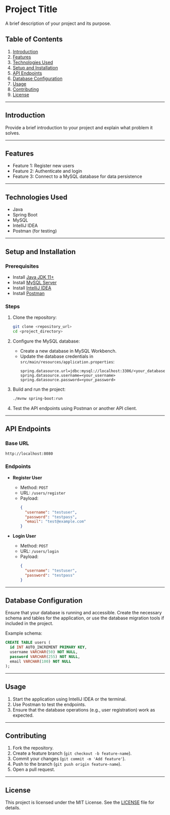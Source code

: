 # Project Title

A brief description of your project and its purpose.

## Table of Contents

1. [Introduction](#introduction)
2. [Features](#features)
3. [Technologies Used](#technologies-used)
4. [Setup and Installation](#setup-and-installation)
5. [API Endpoints](#api-endpoints)
6. [Database Configuration](#database-configuration)
7. [Usage](#usage)
8. [Contributing](#contributing)
9. [License](#license)

---

## Introduction

Provide a brief introduction to your project and explain what problem it solves.

---

## Features

- Feature 1: Register new users
- Feature 2: Authenticate and login
- Feature 3: Connect to a MySQL database for data persistence

---

## Technologies Used

- Java
- Spring Boot
- MySQL
- IntelliJ IDEA
- Postman (for testing)

---

## Setup and Installation

### Prerequisites

- Install [Java JDK 11+](https://www.oracle.com/java/technologies/javase-downloads.html)
- Install [MySQL Server](https://dev.mysql.com/downloads/)
- Install [IntelliJ IDEA](https://www.jetbrains.com/idea/download/)
- Install [Postman](https://www.postman.com/downloads/)

### Steps

1. Clone the repository:
   ```bash
   git clone <repository_url>
   cd <project_directory>
   ```

2. Configure the MySQL database:
    - Create a new database in MySQL Workbench.
    - Update the database credentials in `src/main/resources/application.properties`:
      ```properties
      spring.datasource.url=jdbc:mysql://localhost:3306/<your_database_name>
      spring.datasource.username=<your_username>
      spring.datasource.password=<your_password>
      ```

3. Build and run the project:
   ```bash
   ./mvnw spring-boot:run
   ```

4. Test the API endpoints using Postman or another API client.

---

## API Endpoints

### Base URL

`http://localhost:8080`

### Endpoints

- **Register User**
    - Method: `POST`
    - URL: `/users/register`
    - Payload:
      ```json
      {
        "username": "testuser",
        "password": "testpass",
        "email": "test@example.com"
      }
      ```

- **Login User**
    - Method: `POST`
    - URL: `/users/login`
    - Payload:
      ```json
      {
        "username": "testuser",
        "password": "testpass"
      }
      ```

---

## Database Configuration

Ensure that your database is running and accessible. Create the necessary schema and tables for the application, or use the database migration tools if included in the project.

Example schema:

```sql
CREATE TABLE users (
  id INT AUTO_INCREMENT PRIMARY KEY,
  username VARCHAR(50) NOT NULL,
  password VARCHAR(255) NOT NULL,
  email VARCHAR(100) NOT NULL
);
```

---

## Usage

1. Start the application using IntelliJ IDEA or the terminal.
2. Use Postman to test the endpoints.
3. Ensure that the database operations (e.g., user registration) work as expected.

---

## Contributing

1. Fork the repository.
2. Create a feature branch (`git checkout -b feature-name`).
3. Commit your changes (`git commit -m 'Add feature'`).
4. Push to the branch (`git push origin feature-name`).
5. Open a pull request.

---

## License

This project is licensed under the MIT License. See the [LICENSE](LICENSE) file for details.
